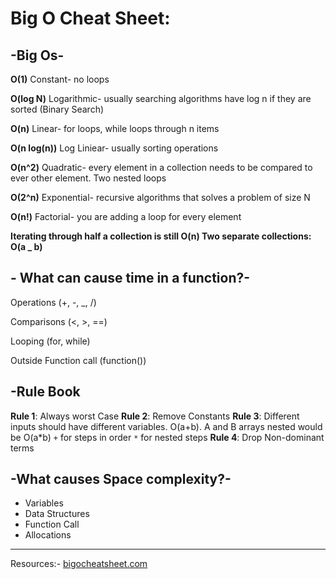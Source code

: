 # Big O Cheat Sheet:

## -Big Os-


**O(1)** Constant- no loops

**O(log N)** Logarithmic- usually searching algorithms have log n if they are sorted (Binary Search)

**O(n)** Linear- for loops, while loops through n items

**O(n log(n))** Log Liniear- usually sorting operations

**O(n^2)** Quadratic- every element in a collection needs to be compared to ever other element. Two nested loops

**O(2^n)** Exponential- recursive algorithms that solves a problem of size N

**O(n!)** Factorial- you are adding a loop for every element

  

**Iterating through half a collection is still O(n)
Two separate collections: O(a _ b)**

 ## - What can cause time in a function?-

Operations (+, -, _, /)

Comparisons (<, >, ==)

Looping (for, while)

Outside Function call (function())

## -Rule Book

**Rule 1**: Always worst Case
**Rule 2**: Remove Constants
**Rule 3**: Different inputs should have different variables. O(a+b). A and B arrays nested would be O(a\*b)
`+` for steps in order
`*` for nested steps
**Rule 4**: Drop Non-dominant terms

## -What causes Space complexity?-

- Variables
- Data Structures
- Function Call
- Allocations
---

Resources:- <a href="https://www.bigocheatsheet.com" target="_blank">bigocheatsheet.com</a>
